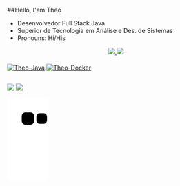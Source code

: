  ##Hello, I'am Théo
- Desenvolvedor Full Stack Java
- Superior de Tecnologia em Análise e Des. de Sistemas
- Pronouns: Hi/His

<div align="center">
  <a href="https://github.com/theonnogueira">
  <img height="180em" src="https://github-readme-stats.vercel.app/api?username=theonnogueira&show_icons=true&theme=discord_old_blurple&include_all_commits=true&count_private=true"/>
  <img height="180em" src="https://github-readme-stats.vercel.app/api/top-langs/?username=theonnogueira&layout=compact&langs_count=7&theme=discord_old_blurple"/>
</div>
  
  <div style="display: inline_block"><br>
  <img align="center" alt="Theo-Java" height="50" width="50" src="https://cdn.jsdelivr.net/gh/devicons/devicon/icons/java/java-original.svg">
  <img align="center" alt="Theo-Docker" height="50" width="50" src="https://cdn.jsdelivr.net/gh/devicons/devicon/icons/docker/docker-original-wordmark.svg">

##
</div>
  
  <div> 
  <a href = "mailto:thheonnogueira@gmail.com"><img src="https://img.shields.io/badge/-Gmail-%23333?style=for-the-badge&logo=gmail&logoColor=white" target="_blank"></a>
  <a href="https://www.linkedin.com/in/théo-nogueira-dev-tecno400725208" target="_blank"><img src="https://img.shields.io/badge/-LinkedIn-%230077B5?style=for-the-badge&logo=linkedin&logoColor=white" target="_blank"></a> 
 
  ![Snake animation](https://github.com/rafaballerini/rafaballerini/blob/output/github-contribution-grid-snake.svg)
 
</div>

          




